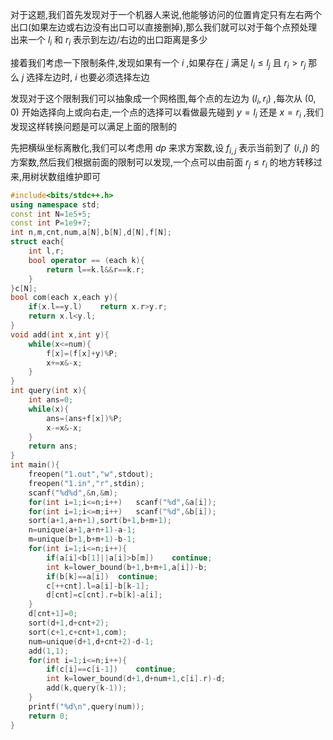 对于这题,我们首先发现对于一个机器人来说,他能够访问的位置肯定只有左右两个出口(如果左边或右边没有出口可以直接删掉),那么我们就可以对于每个点预处理出来一个 $l_i$ 和 $r_i$ 表示到左边/右边的出口距离是多少

接着我们考虑一下限制条件,发现如果有一个 $i$ ,如果存在 $j$ 满足 $l_i \le  l_j$ 且 $r_i>r_j$ 那么 $j$ 选择左边时, $i$ 也要必须选择左边

发现对于这个限制我们可以抽象成一个网格图,每个点的左边为 $(l_i,r_i)$ ,每次从 $(0,0)$ 开始选择向上或向右走,一个点的选择可以看做最先碰到 $y=l_i$ 还是 $x=r_i$ ,我们发现这样转换问题是可以满足上面的限制的

先把横纵坐标离散化,我们可以考虑用 $dp$ 来求方案数,设 $f_{i,j}$ 表示当前到了 $(i,j)$ 的方案数,然后我们根据前面的限制可以发现,一个点可以由前面 $r_j\le r_i$ 的地方转移过来,用树状数组维护即可
```cpp
#include<bits/stdc++.h>
using namespace std;
const int N=1e5+5;
const int P=1e9+7;
int n,m,cnt,num,a[N],b[N],d[N],f[N];
struct each{
	int l,r;
	bool operator == (each k){
		return l==k.l&&r==k.r;
	}
}c[N];
bool com(each x,each y){
	if(x.l==y.l)	return x.r>y.r;
	return x.l<y.l;
}
void add(int x,int y){
	while(x<=num){
		f[x]=(f[x]+y)%P;
		x+=x&-x;
	}
}
int query(int x){
	int ans=0;
	while(x){
		ans=(ans+f[x])%P;
		x-=x&-x;
	}
	return ans;
}
int main(){
	freopen("1.out","w",stdout);
	freopen("1.in","r",stdin);
	scanf("%d%d",&n,&m);
	for(int i=1;i<=n;i++)	scanf("%d",&a[i]);
	for(int i=1;i<=m;i++)	scanf("%d",&b[i]);
	sort(a+1,a+n+1),sort(b+1,b+m+1);
	n=unique(a+1,a+n+1)-a-1;
	m=unique(b+1,b+m+1)-b-1;
	for(int i=1;i<=n;i++){
		if(a[i]<b[1]||a[i]>b[m])	continue;
		int k=lower_bound(b+1,b+m+1,a[i])-b;
		if(b[k]==a[i])	continue;
		c[++cnt].l=a[i]-b[k-1];
		d[cnt]=c[cnt].r=b[k]-a[i];
	}
	d[cnt+1]=0;
	sort(d+1,d+cnt+2);
	sort(c+1,c+cnt+1,com);
	num=unique(d+1,d+cnt+2)-d-1;
	add(1,1);
	for(int i=1;i<=n;i++){
		if(c[i]==c[i-1])	continue;
		int k=lower_bound(d+1,d+num+1,c[i].r)-d;
		add(k,query(k-1));
	}
	printf("%d\n",query(num));
	return 0;
}

```